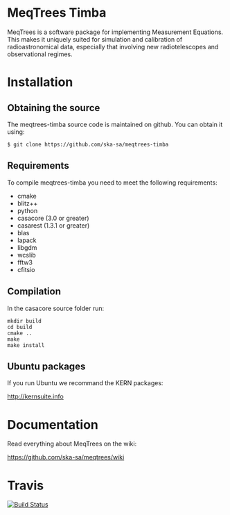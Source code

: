 # MeqTrees Timba

MeqTrees is a software package for implementing Measurement Equations. This makes it uniquely suited for simulation and calibration of radioastronomical data, especially that involving new radiotelescopes and observational regimes.

# Installation

## Obtaining the source

The meqtrees-timba source code is maintained on github. You can obtain it using:

```
$ git clone https://github.com/ska-sa/meqtrees-timba
```

## Requirements

To compile meqtrees-timba you need to meet the following requirements:

* cmake
* blitz++
* python
* casacore (3.0 or greater)
* casarest (1.3.1 or greater)
* blas
* lapack
* libgdm
* wcslib
* fftw3
* cfitsio


## Compilation

In the casacore source folder run:
```
mkdir build
cd build
cmake ..
make
make install
```


## Ubuntu packages

If you run Ubuntu we recommand the KERN packages:

http://kernsuite.info


# Documentation

Read everything about MeqTrees on the wiki:

https://github.com/ska-sa/meqtrees/wiki


# Travis

[![Build Status](https://travis-ci.org/ska-sa/meqtrees-timba.png)](https://travis-ci.org/ska-sa/meqtrees-timba)
